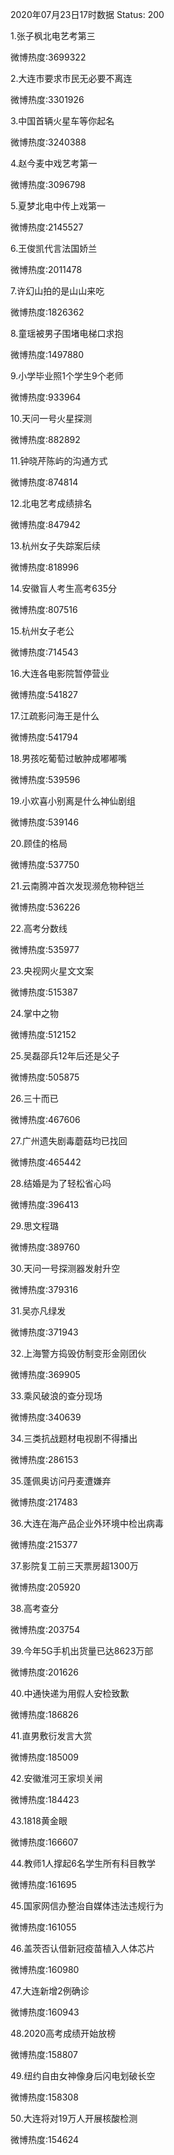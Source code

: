 2020年07月23日17时数据
Status: 200

1.张子枫北电艺考第三

微博热度:3699322

2.大连市要求市民无必要不离连

微博热度:3301926

3.中国首辆火星车等你起名

微博热度:3240388

4.赵今麦中戏艺考第一

微博热度:3096798

5.夏梦北电中传上戏第一

微博热度:2145527

6.王俊凯代言法国娇兰

微博热度:2011478

7.许幻山拍的是山山来吃

微博热度:1826362

8.童瑶被男子围堵电梯口求抱

微博热度:1497880

9.小学毕业照1个学生9个老师

微博热度:933964

10.天问一号火星探测

微博热度:882892

11.钟晓芹陈屿的沟通方式

微博热度:874814

12.北电艺考成绩排名

微博热度:847942

13.杭州女子失踪案后续

微博热度:818996

14.安徽盲人考生高考635分

微博热度:807516

15.杭州女子老公

微博热度:714543

16.大连各电影院暂停营业

微博热度:541827

17.江疏影问海王是什么

微博热度:541794

18.男孩吃葡萄过敏肿成嘟嘟嘴

微博热度:539596

19.小欢喜小别离是什么神仙剧组

微博热度:539146

20.顾佳的格局

微博热度:537750

21.云南腾冲首次发现濒危物种铠兰

微博热度:536226

22.高考分数线

微博热度:535977

23.央视网火星文文案

微博热度:515387

24.掌中之物

微博热度:512152

25.吴磊邵兵12年后还是父子

微博热度:505875

26.三十而已

微博热度:467606

27.广州遗失剧毒蘑菇均已找回

微博热度:465442

28.结婚是为了轻松省心吗

微博热度:396413

29.思文程璐

微博热度:389760

30.天问一号探测器发射升空

微博热度:379316

31.吴亦凡绿发

微博热度:371943

32.上海警方捣毁仿制变形金刚团伙

微博热度:369905

33.乘风破浪的查分现场

微博热度:340639

34.三类抗战题材电视剧不得播出

微博热度:286153

35.蓬佩奥访问丹麦遭嫌弃

微博热度:217483

36.大连在海产品企业外环境中检出病毒

微博热度:215377

37.影院复工前三天票房超1300万

微博热度:205920

38.高考查分

微博热度:203754

39.今年5G手机出货量已达8623万部

微博热度:201626

40.中通快递为用假人安检致歉

微博热度:186826

41.直男敷衍发言大赏

微博热度:185009

42.安徽淮河王家坝关闸

微博热度:184423

43.1818黄金眼

微博热度:166607

44.教师1人撑起6名学生所有科目教学

微博热度:161695

45.国家网信办整治自媒体违法违规行为

微博热度:161055

46.盖茨否认借新冠疫苗植入人体芯片

微博热度:160980

47.大连新增2例确诊

微博热度:160943

48.2020高考成绩开始放榜

微博热度:158807

49.纽约自由女神像身后闪电划破长空

微博热度:158308

50.大连将对19万人开展核酸检测

微博热度:154624

